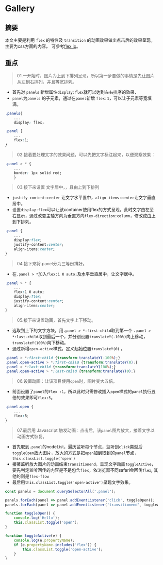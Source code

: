# Gallery

## 摘要
本文主要是利用 `flex` 的特性及 `transition` 的动画效果做出点击后的效果呈现。主要为css方面的内容。
可參考[flex.io](https://www.flex.io/)。


## 重点

> 01.一开始时，图片为上到下排列呈现，所以第一步要做的事情是先让图片从左到右排列，并且等宽排列。
- 首先对 `panels` 新增属性`display:flex`就可以达到左右排序的效果，
- `panel`为`panels` 的子元素，通过在`panel`新增 `flex:1`，可以让子元素等宽填满。

```css
.panels{
	...
	display: flex;

.panel {
	...
	flex:1;
}
```

> 02.接着要处理文字的效果问题，可以先把文字标注起来，以便观察效果：

```css
.panel > * {
	...
    border: 1px solid red;
    }

```

> 03.接下來设置 文字居中，，且由上到下排列

- `justify-content:center` 让文字水平置中，`align-items:center`让文字垂直居中。
- 设置`display:flex`可以让该container使用flex的方式呈现。此时文字由左至右显示，通过改变主轴方向为垂直方向`flex-direction:column`，修改成由上到下排列。

```css
.panel {
	...
	display:flex;
	justify-content:center;
	align-items:center;
}

```

> 04.接下來将.panel分为三等份排好。

- 在`.panel > *`加入`flex:1 0 auto;`及水平垂直居中，让文字居中。

```css
.panel > * {
	...
	flex:1 0 auto;
	display:flex;
	justify-content:center;
	align-items:center;
}
```

> 05.接下來设置动画，首先文字上下移动。

- 选取到上下的文字方块，用`.panel > *:first-child`取到第一个 `.panel > *:last-child`取到最后一个，并分别设置`translateY(-100%)`向上移动，`translateY(100%)`向下移动。
- 通过新增`open-active`样式，定义起始位置`translateY(0)` 。

```css
.panel > *:first-child {transform:translateY(-100%);}
.panel.open-active > *:first-child {transform:translateY(0);}
.panel > *:last-child {transform:translateY(100%);}
.panel.open-active > *:last-child {transform:translateY(0);}
```

> 06.设置动画：让该项目使用`open`时，图片变大五倍。

- 前面设置了`panel`的`flex :1`，所以此时只需修改插入`open`样式的`panel`执行五倍的效果即可`flex:5`。

```css
.panel.open {
	...
	flex:5;
}
```

> 07.最后用 Javascript 触发动画：点击后，该`panel`图片放大，接着文字以动画方式恢复。

- 首先取到`.panel`的nodeList，遍历监听每个节点，监听到`click`类型后`toggleOpen`放大图片，放大的方式是把`open`加到取到的`panel`节点，`this.classList.toggle('open')`
- 接著监听放大图片的动画结束`transitionend`，呈现文字动画`toggleActive`，要先判定监听回传的内容是不是包含`flex`，依浏览器不同safari会回传`flex`, 其他的则是`flex-flow`
- 最后用`this.classList.toggle('open-active')`呈现文字效果。

```javascript
const panels = document.querySelectorAll('.panel');

panels.forEach(panel => panel.addEventListener('click', toggleOpen));
panels.forEach(panel => panel.addEventListener('transitionend', toggleActive));

function toggleOpen() {
	console.log('Hello');
	this.classList.toggle('open');
}

function toggleActive(e) {
	console.log(e.propertyName);
	if (e.propertyName.includes('flex')) {
		this.classList.toggle('open-active');
	}
}
```

